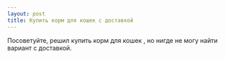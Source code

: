 ```yaml
---
layout: post 
title: Купить корм для кошек с доставкой 
--- 
```

Посоветуйте, решил купить корм для кошек , но нигде не могу найти вариант с доставкой.